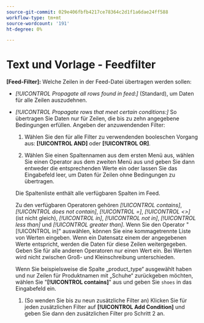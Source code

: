 ```yaml
---
source-git-commit: 029e406fbfb4217ce78364c2d1f1a6dae24ff588
workflow-type: tm+mt
source-wordcount: '191'
ht-degree: 0%

---
```

# Text und Vorlage - Feedfilter

**\[Feed-Filter\]:** Welche Zeilen in der Feed-Datei übertragen werden sollen:

* *[!UICONTROL Propagate all rows found in feed:]* (Standard), um Daten für alle Zeilen auszudehnen.

* *[!UICONTROL Propagate rows that meet certain conditions:]* So übertragen Sie Daten nur für Zeilen, die bis zu zehn angegebene Bedingungen erfüllen. Angeben der anzuwendenden Filter:

   1. Wählen Sie den für alle Filter zu verwendenden booleschen Vorgang aus: **[!UICONTROL AND]** oder **[!UICONTROL OR]**.

   1. Wählen Sie einen Spaltennamen aus dem ersten Menü aus, wählen Sie einen Operator aus dem zweiten Menü aus und geben Sie dann entweder die entsprechenden Werte ein oder lassen Sie das Eingabefeld leer, um Daten für Zeilen ohne Bedingungen zu übertragen.

  Die Spaltenliste enthält alle verfügbaren Spalten im Feed.

  Zu den verfügbaren Operatoren gehören *[!UICONTROL contains]*, *[!UICONTROL does not contain]*, *[!UICONTROL =]*, *[!UICONTROL <>]* (ist nicht gleich), *[!UICONTROL in]*, *[!UICONTROL not in]*, *[!UICONTROL less than]* und *[!UICONTROL greater than]*. Wenn Sie den Operator &quot;[!UICONTROL in]&quot; auswählen, können Sie eine kommagetrennte Liste von Werten eingeben. Wenn ein Datensatz einem der angegebenen Werte entspricht, werden die Daten für diese Zeilen weitergegeben. Geben Sie für alle anderen Operatoren nur einen Wert ein. Bei Werten wird nicht zwischen Groß- und Kleinschreibung unterschieden.

  Wenn Sie beispielsweise die Spalte „product_type“ ausgewählt haben und nur Zeilen für Produktnamen mit „Schuhe“ zurückgeben möchten, wählen Sie &quot;**[!UICONTROL contains]**&quot; aus und geben Sie `shoes` in das Eingabefeld ein.

   1. (So wenden Sie bis zu neun zusätzliche Filter an) Klicken Sie für jeden zusätzlichen Filter auf **[!UICONTROL Add Condition]** und geben Sie dann den zusätzlichen Filter pro Schritt 2 an.
